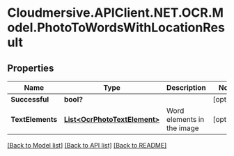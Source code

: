 # Cloudmersive.APIClient.NET.OCR.Model.PhotoToWordsWithLocationResult
## Properties

Name | Type | Description | Notes
------------ | ------------- | ------------- | -------------
**Successful** | **bool?** |  | [optional] 
**TextElements** | [**List&lt;OcrPhotoTextElement&gt;**](OcrPhotoTextElement.md) | Word elements in the image | [optional] 

[[Back to Model list]](../README.md#documentation-for-models) [[Back to API list]](../README.md#documentation-for-api-endpoints) [[Back to README]](../README.md)


